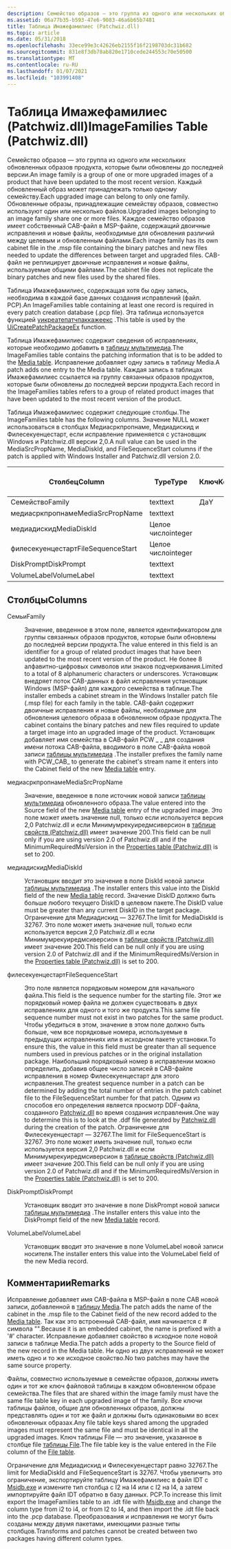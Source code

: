 ```yaml
---
description: Семейство образов — это группа из одного или нескольких обновленных образов продукта, которые были обновлены до последней версии.
ms.assetid: 06a77b35-b593-47e6-9083-46a6b65b7481
title: Таблица Имажефамилиес (Patchwiz.dll)
ms.topic: article
ms.date: 05/31/2018
ms.openlocfilehash: 33ece99e3c42626eb2155f16f2198703dc31b682
ms.sourcegitcommit: 831e8f3db78ab820e1710cede244553c70e50500
ms.translationtype: MT
ms.contentlocale: ru-RU
ms.lasthandoff: 01/07/2021
ms.locfileid: "103991408"
---
```

# <a name="imagefamilies-table-patchwizdll"></a><span data-ttu-id="6c072-103">Таблица Имажефамилиес (Patchwiz.dll)</span><span class="sxs-lookup"><span data-stu-id="6c072-103">ImageFamilies Table (Patchwiz.dll)</span></span>

<span data-ttu-id="6c072-104">Семейство образов — это группа из одного или нескольких обновленных образов продукта, которые были обновлены до последней версии.</span><span class="sxs-lookup"><span data-stu-id="6c072-104">An image family is a group of one or more upgraded images of a product that have been updated to the most recent version.</span></span> <span data-ttu-id="6c072-105">Каждый обновленный образ может принадлежать только одному семейству.</span><span class="sxs-lookup"><span data-stu-id="6c072-105">Each upgraded image can belong to only one family.</span></span> <span data-ttu-id="6c072-106">Обновленные образы, принадлежащие семейству образов, совместно используют один или несколько файлов.</span><span class="sxs-lookup"><span data-stu-id="6c072-106">Upgraded images belonging to an image family share one or more files.</span></span> <span data-ttu-id="6c072-107">Каждое семейство образов имеет собственный CAB-файл в MSP-файле, содержащий двоичные исправления и новые файлы, необходимые для обновления различий между целевым и обновленным файлами.</span><span class="sxs-lookup"><span data-stu-id="6c072-107">Each image family has its own cabinet file in the .msp file containing the binary patches and new files needed to update the differences between target and upgraded files.</span></span> <span data-ttu-id="6c072-108">CAB-файл не реплицирует двоичные исправления и новые файлы, используемые общими файлами.</span><span class="sxs-lookup"><span data-stu-id="6c072-108">The cabinet file does not replicate the binary patches and new files used by the shared files.</span></span>

<span data-ttu-id="6c072-109">Таблица Имажефамилиес, содержащая хотя бы одну запись, необходима в каждой базе данных создания исправлений (файл. PCP).</span><span class="sxs-lookup"><span data-stu-id="6c072-109">An ImageFamilies table containing at least one record is required in every patch creation database (.pcp file).</span></span> <span data-ttu-id="6c072-110">Эта таблица используется функцией [уикреатепатчпаккажеекс](uicreatepatchpackageex--patchwiz-dll-.md) .</span><span class="sxs-lookup"><span data-stu-id="6c072-110">This table is used by the [UiCreatePatchPackageEx](uicreatepatchpackageex--patchwiz-dll-.md) function.</span></span>

<span data-ttu-id="6c072-111">Таблица Имажефамилиес содержит сведения об исправлениях, которые необходимо добавить в [таблицу мультимедиа](media-table.md).</span><span class="sxs-lookup"><span data-stu-id="6c072-111">The ImageFamilies table contains the patching information that is to be added to the [Media table](media-table.md).</span></span> <span data-ttu-id="6c072-112">Исправление добавляет одну запись в таблицу Media.</span><span class="sxs-lookup"><span data-stu-id="6c072-112">A patch adds one entry to the Media table.</span></span> <span data-ttu-id="6c072-113">Каждая запись в таблицах Имажефамилиес ссылается на группу связанных образов продуктов, которые были обновлены до последней версии продукта.</span><span class="sxs-lookup"><span data-stu-id="6c072-113">Each record in the ImageFamilies tables refers to a group of related product images that have been updated to the most recent version of the product.</span></span>

<span data-ttu-id="6c072-114">Таблица Имажефамилиес содержит следующие столбцы.</span><span class="sxs-lookup"><span data-stu-id="6c072-114">The ImageFamilies table has the following columns.</span></span> <span data-ttu-id="6c072-115">Значение NULL может использоваться в столбцах Медиасркпропнаме, Медиадискид и Филесекуенцестарт, если исправление применяется с установщик Windows и Patchwiz.dll версии 2,0.</span><span class="sxs-lookup"><span data-stu-id="6c072-115">A null value can be used in the MediaSrcPropName, MediaDiskId, and FileSequenceStart columns if the patch is applied with Windows Installer and Patchwiz.dll version 2.0.</span></span>



| <span data-ttu-id="6c072-116">Столбец</span><span class="sxs-lookup"><span data-stu-id="6c072-116">Column</span></span>            | <span data-ttu-id="6c072-117">Type</span><span class="sxs-lookup"><span data-stu-id="6c072-117">Type</span></span>    | <span data-ttu-id="6c072-118">Ключ</span><span class="sxs-lookup"><span data-stu-id="6c072-118">Key</span></span> | <span data-ttu-id="6c072-119">Допускает значения NULL</span><span class="sxs-lookup"><span data-stu-id="6c072-119">Nullable</span></span> |
|-------------------|---------|-----|----------|
| <span data-ttu-id="6c072-120">Семейство</span><span class="sxs-lookup"><span data-stu-id="6c072-120">Family</span></span>            | <span data-ttu-id="6c072-121">text</span><span class="sxs-lookup"><span data-stu-id="6c072-121">text</span></span>    | <span data-ttu-id="6c072-122">Да</span><span class="sxs-lookup"><span data-stu-id="6c072-122">Y</span></span>   | <span data-ttu-id="6c072-123">Нет</span><span class="sxs-lookup"><span data-stu-id="6c072-123">N</span></span>        |
| <span data-ttu-id="6c072-124">медиасркпропнаме</span><span class="sxs-lookup"><span data-stu-id="6c072-124">MediaSrcPropName</span></span>  | <span data-ttu-id="6c072-125">text</span><span class="sxs-lookup"><span data-stu-id="6c072-125">text</span></span>    |     | <span data-ttu-id="6c072-126">Да</span><span class="sxs-lookup"><span data-stu-id="6c072-126">Y</span></span>        |
| <span data-ttu-id="6c072-127">медиадискид</span><span class="sxs-lookup"><span data-stu-id="6c072-127">MediaDiskId</span></span>       | <span data-ttu-id="6c072-128">Целое число</span><span class="sxs-lookup"><span data-stu-id="6c072-128">integer</span></span> |     | <span data-ttu-id="6c072-129">Да</span><span class="sxs-lookup"><span data-stu-id="6c072-129">Y</span></span>        |
| <span data-ttu-id="6c072-130">филесекуенцестарт</span><span class="sxs-lookup"><span data-stu-id="6c072-130">FileSequenceStart</span></span> | <span data-ttu-id="6c072-131">Целое число</span><span class="sxs-lookup"><span data-stu-id="6c072-131">integer</span></span> |     | <span data-ttu-id="6c072-132">Да</span><span class="sxs-lookup"><span data-stu-id="6c072-132">Y</span></span>        |
| <span data-ttu-id="6c072-133">DiskPrompt</span><span class="sxs-lookup"><span data-stu-id="6c072-133">DiskPrompt</span></span>        | <span data-ttu-id="6c072-134">text</span><span class="sxs-lookup"><span data-stu-id="6c072-134">text</span></span>    |     | <span data-ttu-id="6c072-135">Да</span><span class="sxs-lookup"><span data-stu-id="6c072-135">Y</span></span>        |
| <span data-ttu-id="6c072-136">VolumeLabel</span><span class="sxs-lookup"><span data-stu-id="6c072-136">VolumeLabel</span></span>       | <span data-ttu-id="6c072-137">text</span><span class="sxs-lookup"><span data-stu-id="6c072-137">text</span></span>    |     | <span data-ttu-id="6c072-138">Да</span><span class="sxs-lookup"><span data-stu-id="6c072-138">Y</span></span>        |



 

## <a name="columns"></a><span data-ttu-id="6c072-139">Столбцы</span><span class="sxs-lookup"><span data-stu-id="6c072-139">Columns</span></span>

<dl> <dt>

<span data-ttu-id="6c072-140"><span id="Family"></span><span id="family"></span><span id="FAMILY"></span>Семьи</span><span class="sxs-lookup"><span data-stu-id="6c072-140"><span id="Family"></span><span id="family"></span><span id="FAMILY"></span>Family</span></span>
</dt> <dd>

<span data-ttu-id="6c072-141">Значение, введенное в этом поле, является идентификатором для группы связанных образов продуктов, которые были обновлены до последней версии продукта.</span><span class="sxs-lookup"><span data-stu-id="6c072-141">The value entered in this field is an identifier for a group of related product images that have been updated to the most recent version of the product.</span></span> <span data-ttu-id="6c072-142">Не более 8 алфавитно-цифровых символов или знаков подчеркивания.</span><span class="sxs-lookup"><span data-stu-id="6c072-142">Limited to a total of 8 alphanumeric characters or underscores.</span></span> <span data-ttu-id="6c072-143">Установщик внедряет поток CAB-данных в файл исправления установщик Windows (MSP-файл) для каждого семейства в таблице.</span><span class="sxs-lookup"><span data-stu-id="6c072-143">The installer embeds a cabinet stream in the Windows Installer patch file (.msp file) for each family in the table.</span></span> <span data-ttu-id="6c072-144">CAB-файл содержит двоичные исправления и новые файлы, необходимые для обновления целевого образа в обновленном образе продукта.</span><span class="sxs-lookup"><span data-stu-id="6c072-144">The cabinet contains the binary patches and new files required to update a target image into an upgraded image of the product.</span></span> <span data-ttu-id="6c072-145">Установщик добавляет имя семейства в CAB-файл PCW \_ \_ для создания имени потока CAB-файла, вводимого в поле CAB-файла новой записи [таблицы мультимедиа](media-table.md) .</span><span class="sxs-lookup"><span data-stu-id="6c072-145">The installer prefixes the family name with PCW\_CAB\_ to generate the cabinet's stream name it enters into the Cabinet field of the new [Media table](media-table.md) entry.</span></span>

</dd> <dt>

<span data-ttu-id="6c072-146"><span id="MediaSrcPropName"></span><span id="mediasrcpropname"></span><span id="MEDIASRCPROPNAME"></span>медиасркпропнаме</span><span class="sxs-lookup"><span data-stu-id="6c072-146"><span id="MediaSrcPropName"></span><span id="mediasrcpropname"></span><span id="MEDIASRCPROPNAME"></span>MediaSrcPropName</span></span>
</dt> <dd>

<span data-ttu-id="6c072-147">Значение, введенное в поле источник новой записи [таблицы мультимедиа](media-table.md) обновленного образа.</span><span class="sxs-lookup"><span data-stu-id="6c072-147">The value entered into the Source field of the new [Media table](media-table.md) entry of the upgraded image.</span></span> <span data-ttu-id="6c072-148">Это поле может иметь значение null, только если используется версия 2,0 Patchwiz.dll и если Минимумрекуиредмсиверсион в [таблице свойств (Patchwiz.dll)](properties-table-patchwiz-dll-.md) имеет значение 200.</span><span class="sxs-lookup"><span data-stu-id="6c072-148">This field can be null only if you are using version 2.0 of Patchwiz.dll and if the MinimumRequiredMsiVersion in the [Properties table (Patchwiz.dll)](properties-table-patchwiz-dll-.md) is set to 200.</span></span>

</dd> <dt>

<span data-ttu-id="6c072-149"><span id="MediaDiskId"></span><span id="mediadiskid"></span><span id="MEDIADISKID"></span>медиадискид</span><span class="sxs-lookup"><span data-stu-id="6c072-149"><span id="MediaDiskId"></span><span id="mediadiskid"></span><span id="MEDIADISKID"></span>MediaDiskId</span></span>
</dt> <dd>

<span data-ttu-id="6c072-150">Установщик вводит это значение в поле DiskId новой записи [таблицы мультимедиа](media-table.md) .</span><span class="sxs-lookup"><span data-stu-id="6c072-150">The installer enters this value into the DiskId field of the new [Media table](media-table.md) record.</span></span> <span data-ttu-id="6c072-151">Значение DiskID должно быть больше любого текущего DiskID в целевом пакете.</span><span class="sxs-lookup"><span data-stu-id="6c072-151">The DiskID value must be greater than any current DiskID in the target package.</span></span> <span data-ttu-id="6c072-152">Ограничение для Медиадискид — 32767.</span><span class="sxs-lookup"><span data-stu-id="6c072-152">The limit for MediaDiskId is 32767.</span></span> <span data-ttu-id="6c072-153">Это поле может иметь значение null, только если используется версия 2,0 Patchwiz.dll и если Минимумрекуиредмсиверсион в [таблице свойств (Patchwiz.dll)](properties-table-patchwiz-dll-.md) имеет значение 200.</span><span class="sxs-lookup"><span data-stu-id="6c072-153">This field can be null only if you are using version 2.0 of Patchwiz.dll and if the MinimumRequiredMsiVersion in the [Properties table (Patchwiz.dll)](properties-table-patchwiz-dll-.md) is set to 200.</span></span>

</dd> <dt>

<span data-ttu-id="6c072-154"><span id="FileSequenceStart"></span><span id="filesequencestart"></span><span id="FILESEQUENCESTART"></span>филесекуенцестарт</span><span class="sxs-lookup"><span data-stu-id="6c072-154"><span id="FileSequenceStart"></span><span id="filesequencestart"></span><span id="FILESEQUENCESTART"></span>FileSequenceStart</span></span>
</dt> <dd>

<span data-ttu-id="6c072-155">Это поле является порядковым номером для начального файла.</span><span class="sxs-lookup"><span data-stu-id="6c072-155">This field is the sequence number for the starting file.</span></span> <span data-ttu-id="6c072-156">Этот же порядковый номер файла не должен существовать в двух исправлениях для одного и того же продукта.</span><span class="sxs-lookup"><span data-stu-id="6c072-156">This same file sequence number must not exist in two patches for the same product.</span></span> <span data-ttu-id="6c072-157">Чтобы убедиться в этом, значение в этом поле должно быть больше, чем все порядковые номера, используемые в предыдущих исправлениях или в исходном пакете установки.</span><span class="sxs-lookup"><span data-stu-id="6c072-157">To ensure this, the value in this field must be greater than all sequence numbers used in previous patches or in the original installation package.</span></span> <span data-ttu-id="6c072-158">Наибольший порядковый номер в исправлении можно определить, добавив общее число записей в CAB-файле исправления в номер Филесекуенцестарт для этого исправления.</span><span class="sxs-lookup"><span data-stu-id="6c072-158">The greatest sequence number in a patch can be determined by adding the total number of entries in the patch cabinet file to the FileSequenceStart number for that patch.</span></span> <span data-ttu-id="6c072-159">Одним из способов его определения является просмотр DDF-файла, созданного [Patchwiz.dll](patchwiz-dll.md) во время создания исправления.</span><span class="sxs-lookup"><span data-stu-id="6c072-159">One way to determine this is to look at the .ddf file generated by [Patchwiz.dll](patchwiz-dll.md) during the creation of the patch.</span></span> <span data-ttu-id="6c072-160">Ограничение для Филесекуенцестарт — 32767.</span><span class="sxs-lookup"><span data-stu-id="6c072-160">The limit for FileSequenceStart is 32767.</span></span> <span data-ttu-id="6c072-161">Это поле может иметь значение null, только если используется версия 2,0 Patchwiz.dll и если Минимумрекуиредмсиверсион в [таблице свойств (Patchwiz.dll)](properties-table-patchwiz-dll-.md) имеет значение 200.</span><span class="sxs-lookup"><span data-stu-id="6c072-161">This field can be null only if you are using version 2.0 of Patchwiz.dll and if the MinimumRequiredMsiVersion in the [Properties table (Patchwiz.dll)](properties-table-patchwiz-dll-.md) is set to 200.</span></span>

</dd> <dt>

<span data-ttu-id="6c072-162"><span id="DiskPrompt"></span><span id="diskprompt"></span><span id="DISKPROMPT"></span>DiskPrompt</span><span class="sxs-lookup"><span data-stu-id="6c072-162"><span id="DiskPrompt"></span><span id="diskprompt"></span><span id="DISKPROMPT"></span>DiskPrompt</span></span>
</dt> <dd>

<span data-ttu-id="6c072-163">Установщик вводит это значение в поле DiskPrompt новой записи [таблицы мультимедиа](media-table.md) .</span><span class="sxs-lookup"><span data-stu-id="6c072-163">The installer enters this value into the DiskPrompt field of the new [Media table](media-table.md) record.</span></span>

</dd> <dt>

<span data-ttu-id="6c072-164"><span id="VolumeLabel"></span><span id="volumelabel"></span><span id="VOLUMELABEL"></span>VolumeLabel</span><span class="sxs-lookup"><span data-stu-id="6c072-164"><span id="VolumeLabel"></span><span id="volumelabel"></span><span id="VOLUMELABEL"></span>VolumeLabel</span></span>
</dt> <dd>

<span data-ttu-id="6c072-165">Установщик вводит это значение в поле VolumeLabel новой записи носителя.</span><span class="sxs-lookup"><span data-stu-id="6c072-165">The installer enters this value into the VolumeLabel field of the new Media record.</span></span>

</dd> </dl>

## <a name="remarks"></a><span data-ttu-id="6c072-166">Комментарии</span><span class="sxs-lookup"><span data-stu-id="6c072-166">Remarks</span></span>

<span data-ttu-id="6c072-167">Исправление добавляет имя CAB-файла в MSP-файл в поле CAB новой записи, добавленной в [таблицу Media](media-table.md).</span><span class="sxs-lookup"><span data-stu-id="6c072-167">The patch adds the name of the cabinet in the .msp file to the Cabinet field of the new record added to the [Media table](media-table.md).</span></span> <span data-ttu-id="6c072-168">Так как это встроенный CAB-файл, имя начинается с \# символа "".</span><span class="sxs-lookup"><span data-stu-id="6c072-168">Because it is an embedded cabinet, the name is prefixed with a '\#' character.</span></span> <span data-ttu-id="6c072-169">Исправление добавляет свойство в исходное поле новой записи в таблице Media.</span><span class="sxs-lookup"><span data-stu-id="6c072-169">The patch adds a property to the Source field of the new record in the Media table.</span></span> <span data-ttu-id="6c072-170">Ни одно из двух исправлений не может иметь одно и то же исходное свойство.</span><span class="sxs-lookup"><span data-stu-id="6c072-170">No two patches may have the same source property.</span></span>

<span data-ttu-id="6c072-171">Файлы, совместно используемые в семействе образов, должны иметь один и тот же ключ файловой таблицы в каждом обновленном образе семейства.</span><span class="sxs-lookup"><span data-stu-id="6c072-171">The files that are shared within the image family must have the same file table key in each upgraded image of the family.</span></span> <span data-ttu-id="6c072-172">Все ключи таблицы файлов, общие для обновленных образов, должны представлять один и тот же файл и должны быть одинаковыми во всех обновленных образах.</span><span class="sxs-lookup"><span data-stu-id="6c072-172">Any file table keys shared among the upgraded images must represent the same file and must be identical in all the upgraded images.</span></span> <span data-ttu-id="6c072-173">Ключ таблицы File — это значение, указанное в столбце file [таблицы File](file-table.md).</span><span class="sxs-lookup"><span data-stu-id="6c072-173">The file table key is the value entered in the File column of the [File table](file-table.md).</span></span>

<span data-ttu-id="6c072-174">Ограничение для Медиадискид и Филесекуенцестарт равно 32767.</span><span class="sxs-lookup"><span data-stu-id="6c072-174">The limit for MediaDiskId and FileSequenceStart is 32767.</span></span> <span data-ttu-id="6c072-175">Чтобы увеличить это ограничение, экспортируйте таблицу Имажефамилиес в файл IDT с [Msidb.exe](msidb-exe.md) и измените тип столбца с I2 на I4 или с I2 на I4, а затем импортируйте файл IDT обратно в базу данных. PCP.</span><span class="sxs-lookup"><span data-stu-id="6c072-175">To increase this limit export the ImageFamilies table to an .idt file with [Msidb.exe](msidb-exe.md) and change the column type from i2 to i4, or from I2 to I4, and then import the .idt file back into the .pcp database.</span></span> <span data-ttu-id="6c072-176">Преобразования и исправления не могут быть созданы между двумя пакетами, имеющими разные типы столбцов.</span><span class="sxs-lookup"><span data-stu-id="6c072-176">Transforms and patches cannot be created between two packages having different column types.</span></span>

 

 



